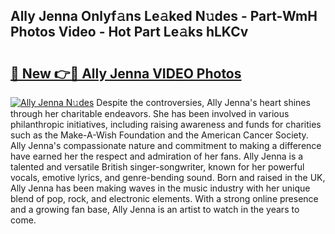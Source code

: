 ## Ally Jenna Onlyf𝚊ns Le𝚊ked N𝚞des - Part-WmH Photos Video - Hot Part Le𝚊ks hLKCv

# <h2><a href="http://ab62353.deff.icu/?id=Ally+Jenna">🔗 New 👉🔴 Ally Jenna VIDEO Photos</a></h2>

[![Ally Jenna N𝚞des](https://i.imgur.com/rIISA9y.gif)](http://ab62353.deff.icu/?id=Ally+Jenna)
Despite the controversies, Ally Jenna's heart shines through her charitable endeavors. She has been involved in various philanthropic initiatives, including raising awareness and funds for charities such as the Make-A-Wish Foundation and the American Cancer Society. Ally Jenna's compassionate nature and commitment to making a difference have earned her the respect and admiration of her fans. Ally Jenna is a talented and versatile British singer-songwriter, known for her powerful vocals, emotive lyrics, and genre-bending sound. Born and raised in the UK, Ally Jenna has been making waves in the music industry with her unique blend of pop, rock, and electronic elements. With a strong online presence and a growing fan base, Ally Jenna is an artist to watch in the years to come.
